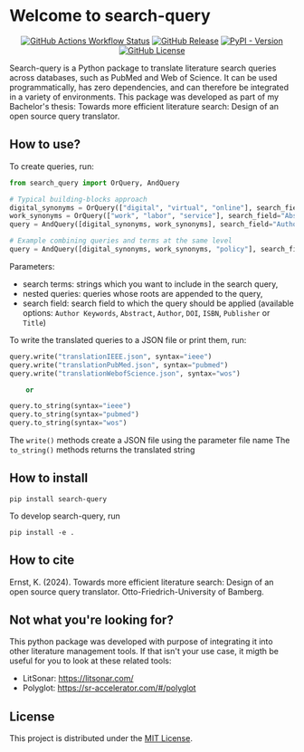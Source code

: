 #  Welcome to search-query

<div align="center">

[![GitHub Actions Workflow Status](https://img.shields.io/github/actions/workflow/status/CoLRev-Environment/search-query/.github%2Fworkflows%2Ftests.yml?label=tests)](https://github.com/CoLRev-Environment/search-query/actions/workflows/tests.yml)
[![GitHub Release](https://img.shields.io/github/v/release/CoLRev-Environment/search-query)](https://github.com/CoLRev-Environment/search-query/releases/)
[![PyPI - Version](https://img.shields.io/pypi/v/search-query?color=blue)](https://pypi.org/project/search-query/)
[![GitHub License](https://img.shields.io/github/license/CoLRev-Environment/search-query)](https://github.com/CoLRev-Environment/search-query/releases/)
</div>

Search-query is a Python package to translate literature search queries across databases, such as PubMed and Web of Science.
It can be used programmatically, has zero dependencies, and can therefore be integrated in a variety of environments.
This package was developed as part of my Bachelor's thesis: Towards more efficient literature search: Design of an open source query translator.

## How to use?

To create queries, run:

```Python
from search_query import OrQuery, AndQuery

# Typical building-blocks approach
digital_synonyms = OrQuery(["digital", "virtual", "online"], search_field="Abstract")
work_synonyms = OrQuery(["work", "labor", "service"], search_field="Abstract")
query = AndQuery([digital_synonyms, work_synonyms], search_field="Author Keywords")

# Example combining queries and terms at the same level
query = AndQuery([digital_synonyms, work_synonyms, "policy"], search_field="Author Keywords")
```

Parameters:

- search terms: strings which you want to include in the search query,
- nested queries: queries whose roots are appended to the query,
- search field: search field to which the query should be applied (available options: `Author Keywords`, `Abstract`, `Author`, `DOI`, `ISBN`, `Publisher` or `Title`)

To write the translated queries to a JSON file or print them, run:

```Python
query.write("translationIEEE.json", syntax="ieee")
query.write("translationPubMed.json", syntax="pubmed")
query.write("translationWebofScience.json", syntax="wos")

    or

query.to_string(syntax="ieee")
query.to_string(syntax="pubmed")
query.to_string(syntax="wos")

```

The `write()` methods create a JSON file using the parameter file name
The `to_string()` methods returns the translated string

## How to install

```
pip install search-query
```

To develop search-query, run

```
pip install -e .
```

## How to cite

Ernst, K. (2024). Towards more efficient literature search: Design of an open source query translator. Otto-Friedrich-University of Bamberg.

## Not what you're looking for?

This python package was developed with purpose of integrating it into other literature management tools. If that isn't your use case, it migth be useful for you to look at these related tools:

- LitSonar: https://litsonar.com/
- Polyglot: https://sr-accelerator.com/#/polyglot

## License

This project is distributed under the [MIT License](LICENSE).
